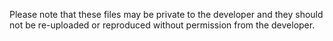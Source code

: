 Please note that these files may be private to the developer and they should not be re-uploaded or reproduced without permission from the developer.
